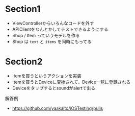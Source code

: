 # Section1
- ViewControllerからいろんなコードを外す
- APIClientをなんとかしてテストできるようにする
- Shop / Item っていうモデルを作る
- Shop は `text` と `items` を同時にもってる

# Section2
- Itemを買うというアクションを実装
- Itemを買うとDeviceに変換されて、Device一覧に登録される
- Deviceをタップするとsoundがalertで出る

解答例
- https://github.com/yaakaito/iOSTesting/pulls
